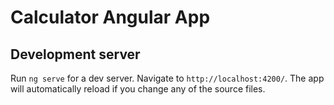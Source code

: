 # Calculator Angular App

## Development server

Run `ng serve` for a dev server. Navigate to `http://localhost:4200/`. The app will automatically reload if you change any of the source files.
